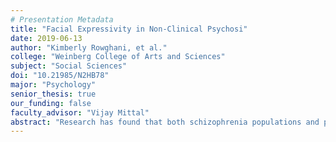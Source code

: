 ```yaml
---
# Presentation Metadata
title: "Facial Expressivity in Non-Clinical Psychosi"
date: 2019-06-13
author: "Kimberly Rowghani, et al."
college: "Weinberg College of Arts and Sciences"
subject: "Social Sciences"
doi: "10.21985/N2HB78"
major: "Psychology"
senior_thesis: true
our_funding: false
faculty_advisor: "Vijay Mittal"
abstract: "Research has found that both schizophrenia populations and populations at clinical high risk for psychosis show alterations in facial affect expressivity, specifically blunting.  However, it is unknown whether these alterations occur prior to onset, or whether they develop as a consequence of psychosis onset processes.  The current study sought to examine a non-clinical psychosis (NCP) population, defined as those who experience infrequent and fleeting positive symptoms 1-2 times per year, to determine where along the psychosis continuum these facial expressivity alterations occur.  In the current study, a total of 25 participants, 11 NCP and 14 control, completed the “B” module from the Structured Clinical Interview for the DSM-IV Axis I Disorders (SCID-B).  One-minute clips from each video were processed by iMotions, a computerized automated software that detects for the presence of six facial expressions (joy, anger, contempt, fear, surprise, and sadness).  Additionally, the Emotion Regulation Questionnaire (ERQ) and the Response to Positive Affect (RPA), were given to participants to assess for potential correlations between facial expressions and emotion regulation strategies.  Results, though non-significant, hint that NCP groups may experience differences in facial affect expressions compared to controls, with the NCP group showing increased facial expressivity overall, and specifically joy expressions.  Furthermore, in the NCP group, increased contempt expressions were associated with increased cognitive reappraisal, and decreased dampening.  These findings, though contrary to what was expected given evidence from CHR populations, may provide preliminary evidence for links between facial affect expressions and emotional regulation strategies in NCP populations."
---
```

